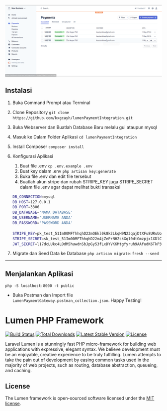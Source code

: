 ![stripe-payments-section](https://raw.githubusercontent.com/kxgcayh/lumenPaymentIntegration/main/doccuments/SuccessPaymentStrip.png)
## Instalasi

1. Buka Command Prompt atau Terminal
2. Clone Repository `git clone https://github.com/kxgcayh/lumenPaymentIntegration.git`
3. Buka Webserver dan Buatlah Database Baru melalu gui ataupun mysql
4. Masuk ke Dalam Folder Aplikasi `cd lumenPaymentIntegration`
5. Install Composer `composer install`
6. Konfigurasi Aplikasi
    1. Buat file .env `cp .env.example .env`
    2. Buat key dalam .env `php artisan key:generate`
    3. Buka file .env dan edit file tersebut
    4. Buatlah akun stripe dan rubah STRIPE_KEY juga STRIPE_SECRET dalam file .env agar dapat melihat bukti transaksi
    ```sh
    DB_CONNECTION=mysql
    DB_HOST=127.0.0.1
    DB_PORT=3306
    DB_DATABASE='NAMA DATABASE'
    DB_USERNAME='USERNAME ANDA'
    DB_PASSWORD='PASSWORD ANDA'

    STRIPE_KEY=pk_test_51Im00MFThhqhD22mQEkl0k8k2LkqH9N23qajDtXFu8URuUoa8SwVN99hAxTPOXgQ43035euyveLYazHklkSJW4zX00a4ciBH0r
    STRIPE_SECRET=sk_test_51Im00MFThhqhD22m4jZePrNHZskXq10dtGmzpjx1XDlCTs3WnFlKmZO4WxwiMTK1BdGjVi19heSUZkq1HnBGJ8LT00jeyPzSQF
    JWT_SECRET=l17dcLUkc4LOdM5huwdnSbJpGy53fLxDYVKKMtgYyruh9AAfudK6TkP3D7t3F1mo
    ```
    
7. Migrate dan Seed Data ke Database `php artisan migrate:fresh --seed`

---

<!-- MENJALANKAN APLIKASI -->

## Menjalankan Aplikasi

```shell
php -S localhost:8000 -t public
```

* Buka Postman dan Import file `LumenPaymentGateway.postman_collection.json`. Happy Testing!

# Lumen PHP Framework

[![Build Status](https://travis-ci.org/laravel/lumen-framework.svg)](https://travis-ci.org/laravel/lumen-framework)
[![Total Downloads](https://img.shields.io/packagist/dt/laravel/framework)](https://packagist.org/packages/laravel/lumen-framework)
[![Latest Stable Version](https://img.shields.io/packagist/v/laravel/framework)](https://packagist.org/packages/laravel/lumen-framework)
[![License](https://img.shields.io/packagist/l/laravel/framework)](https://packagist.org/packages/laravel/lumen-framework)

Laravel Lumen is a stunningly fast PHP micro-framework for building web applications with expressive, elegant syntax. We believe development must be an enjoyable, creative experience to be truly fulfilling. Lumen attempts to take the pain out of development by easing common tasks used in the majority of web projects, such as routing, database abstraction, queueing, and caching.

## License

The Lumen framework is open-sourced software licensed under the [MIT license](https://opensource.org/licenses/MIT).
